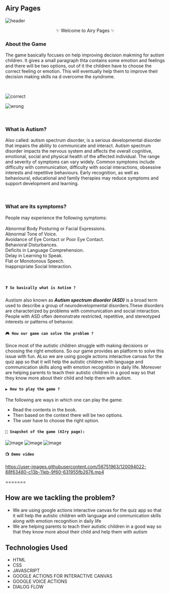 ## Airy Pages 

![header](https://user-images.githubusercontent.com/56751927/120093900-daea8a80-c13a-11eb-962d-ec382efd2f93.png)


<p align="center">
    ✨ Welcome to Airy Pages ✨ <br />
    <h3>About the Game</h3>
  <p>The game basically focuses on help improving decision makming for autism children. It gives a small paragraph thta contains some
    emotion and feelings and there will be two options, out of it the children have to choose the correct feeling or emotion. This will 
    eventually help them to improve their decision making skills na d overcome the syndrome.
  </p>
  <br>
  
  ![correct](https://user-images.githubusercontent.com/56751927/120094001-6401c180-c13b-11eb-8321-edab76fac87b.png)
  <br>
  
  ![wrong](https://user-images.githubusercontent.com/56751927/120094007-6bc16600-c13b-11eb-9042-7985203a277f.png)
  
   <br>
  <h3>What is Autism?</h3>
  <p>Also called: autism spectrum disorder, is a serious developmental disorder that impairs the ability to communicate and interact.
    Autism spectrum disorder impacts the nervous system and affects the overall cognitive, emotional, social and physical health of the affected individual.
    The range and severity of symptoms can vary widely. Common symptoms include difficulty with communication, difficulty with social interactions, obsessive interests and repetitive behaviours.
    Early recognition, as well as behavioural, educational and family therapies may reduce symptoms and support development and learning.
  </p>
  <br>
  
  <h3>What are its symptoms?</h3>
  <p>
    People may experience the following symptoms: <br>
    <br>
    Abnormal Body Posturing or Facial Expressions.<br>
    Abnormal Tone of Voice.<br>
    Avoidance of Eye Contact or Poor Eye Contact.<br>
    Behavioral Disturbances.<br>
    Deficits in Language Comprehension.<br>
    Delay in Learning to Speak.<br>
    Flat or Monotonous Speech.<br>
    Inappropriate Social Interaction.<br>

</p>
 
<br />

#### `❓ So basically what is Autism ?`
Austism also known as ***Autism spectrum disorder (ASD)*** is a broad term used to describe a group of neurodevelopmental disorders.These disorders are characterized by problems with communication and social interaction. People with ASD often demonstrate restricted, repetitive, and stereotyped interests or patterns of behavior.

#### `🎮 How our game can solve the problem ?`
Since most of the autistic children struggle with making decisions or choosing the right emotions. So our game provides an platform to solve this issue with fun. ALso we are using google actions interactive canvas for the quiz app so that it will help the autistic children with language and communication skills along with emotion recognition in daily life.
Moreover are helping parents to teach their autistic children in a good way so that they know more about their child and help them with autism.

#### `▶ How to play the game ?`
The following are ways in which one can play the game:
- Read the contents in the book.
- Then based on the context there will be two options.
- The user have to choose the right option.

#### `📸 Snapshot of the game (AIry page):`

![image](https://user-images.githubusercontent.com/56751963/120093752-e9847200-c139-11eb-9aa6-610d8d0ec3b5.png)
![image](https://user-images.githubusercontent.com/56751963/120093839-73ccd600-c13a-11eb-9339-2dd53fd46872.png)
![image](https://user-images.githubusercontent.com/56751963/120093855-90690e00-c13a-11eb-8283-7f17c1c30508.png)


#### `📺 Demo video`

https://user-images.githubusercontent.com/56751963/120094022-88f63480-c13b-11eb-9f60-631955fb2676.mp4

=======

## How are we tackling the problem? 

- We are using google actions interactive canvas for the quiz app so that it will help the autistic children with language and communication skills along with emotion recognition in daily life
- We are helping parents to teach their autistic children in a good way so that they know more about their child and help them with autism

## Technologies Used 

- HTML
- CSS 
- JAVASCRIPT
- GOOGLE ACTIONS FOR INTERACTIVE CANVAS
- GOOGLE VOICE ACTIONS
- DIALOG FLOW
